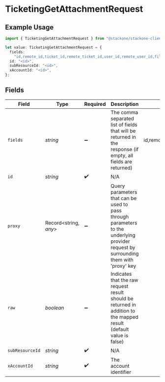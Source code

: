 # TicketingGetAttachmentRequest

## Example Usage

```typescript
import { TicketingGetAttachmentRequest } from "@stackone/stackone-client-ts/sdk/models/operations";

let value: TicketingGetAttachmentRequest = {
  fields:
    "id,remote_id,ticket_id,remote_ticket_id,user_id,remote_user_id,file_name,file_format,file_url,size,created_at,updated_at,unified_custom_fields",
  id: "<id>",
  subResourceId: "<id>",
  xAccountId: "<id>",
};
```

## Fields

| Field                                                                                                                                          | Type                                                                                                                                           | Required                                                                                                                                       | Description                                                                                                                                    | Example                                                                                                                                        |
| ---------------------------------------------------------------------------------------------------------------------------------------------- | ---------------------------------------------------------------------------------------------------------------------------------------------- | ---------------------------------------------------------------------------------------------------------------------------------------------- | ---------------------------------------------------------------------------------------------------------------------------------------------- | ---------------------------------------------------------------------------------------------------------------------------------------------- |
| `fields`                                                                                                                                       | *string*                                                                                                                                       | :heavy_minus_sign:                                                                                                                             | The comma separated list of fields that will be returned in the response (if empty, all fields are returned)                                   | id,remote_id,ticket_id,remote_ticket_id,user_id,remote_user_id,file_name,file_format,file_url,size,created_at,updated_at,unified_custom_fields |
| `id`                                                                                                                                           | *string*                                                                                                                                       | :heavy_check_mark:                                                                                                                             | N/A                                                                                                                                            |                                                                                                                                                |
| `proxy`                                                                                                                                        | Record<string, *any*>                                                                                                                          | :heavy_minus_sign:                                                                                                                             | Query parameters that can be used to pass through parameters to the underlying provider request by surrounding them with 'proxy' key           |                                                                                                                                                |
| `raw`                                                                                                                                          | *boolean*                                                                                                                                      | :heavy_minus_sign:                                                                                                                             | Indicates that the raw request result should be returned in addition to the mapped result (default value is false)                             |                                                                                                                                                |
| `subResourceId`                                                                                                                                | *string*                                                                                                                                       | :heavy_check_mark:                                                                                                                             | N/A                                                                                                                                            |                                                                                                                                                |
| `xAccountId`                                                                                                                                   | *string*                                                                                                                                       | :heavy_check_mark:                                                                                                                             | The account identifier                                                                                                                         |                                                                                                                                                |